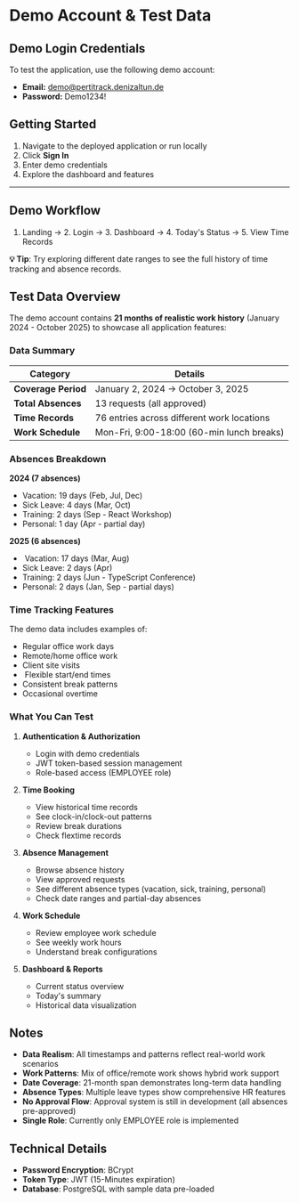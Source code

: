 # Demo Account & Test Data

## Demo Login Credentials

To test the application, use the following demo account:

- **Email:** demo@pertitrack.denizaltun.de
- **Password:** Demo1234!

##  Getting Started

1. Navigate to the deployed application or run locally
2. Click **Sign In**
3. Enter demo credentials
4. Explore the dashboard and features

---

##  Demo Workflow

1. Landing → 2. Login → 3. Dashboard → 4. Today's Status → 5. View Time Records

**💡 Tip**: Try exploring different date ranges to see the full history of time tracking and absence records.

## Test Data Overview

The demo account contains **21 months of realistic work history** (January 2024 - October 2025) to showcase all application features:

###  Data Summary

| Category | Details |
|----------|---------|
| **Coverage Period** | January 2, 2024 → October 3, 2025 |
| **Total Absences** | 13 requests (all approved) |
| **Time Records** | 76 entries across different work locations |
| **Work Schedule** | Mon-Fri, 9:00-18:00 (60-min lunch breaks) |

###  Absences Breakdown

**2024 (7 absences)**
-  Vacation: 19 days (Feb, Jul, Dec)
-  Sick Leave: 4 days (Mar, Oct)
-  Training: 2 days (Sep - React Workshop)
-  Personal: 1 day (Apr - partial day)

**2025 (6 absences)**
- ️ Vacation: 17 days (Mar, Aug)
-  Sick Leave: 2 days (Apr)
-  Training: 2 days (Jun - TypeScript Conference)
-  Personal: 2 days (Jan, Sep - partial days)

###  Time Tracking Features

The demo data includes examples of:
-  Regular office work days
-  Remote/home office work
-  Client site visits
- ️ Flexible start/end times
-  Consistent break patterns
-  Occasional overtime

###  What You Can Test

1. **Authentication & Authorization**
    - Login with demo credentials
    - JWT token-based session management
    - Role-based access (EMPLOYEE role)

2. **Time Booking**
    - View historical time records
    - See clock-in/clock-out patterns
    - Review break durations
    - Check flextime records

3. **Absence Management**
    - Browse absence history
    - View approved requests
    - See different absence types (vacation, sick, training, personal)
    - Check date ranges and partial-day absences

4. **Work Schedule**
    - Review employee work schedule
    - See weekly work hours
    - Understand break configurations

5. **Dashboard & Reports**
    - Current status overview
    - Today's summary
    - Historical data visualization

##  Notes

- **Data Realism**: All timestamps and patterns reflect real-world work scenarios
- **Work Patterns**: Mix of office/remote work shows hybrid work support
- **Date Coverage**: 21-month span demonstrates long-term data handling
- **Absence Types**: Multiple leave types show comprehensive HR features
- **No Approval Flow**: Approval system is still in development (all absences pre-approved)
- **Single Role**: Currently only EMPLOYEE role is implemented

##  Technical Details
- **Password Encryption**: BCrypt
- **Token Type**: JWT (15-Minutes expiration)
- **Database**: PostgreSQL with sample data pre-loaded
